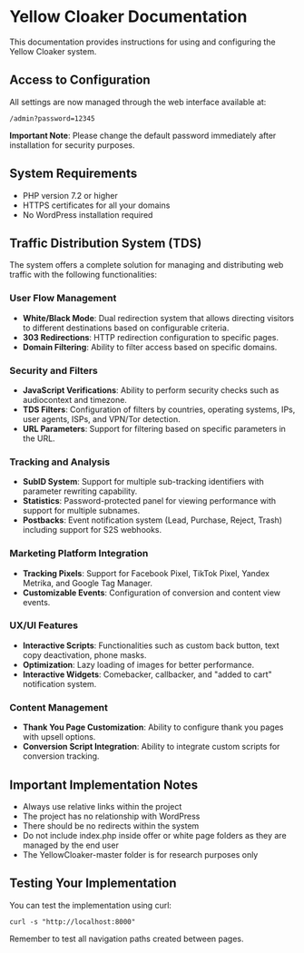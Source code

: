 # Yellow Cloaker Documentation

This documentation provides instructions for using and configuring the Yellow
Cloaker system.

## Access to Configuration

All settings are now managed through the web interface available at:

```
/admin?password=12345
```

**Important Note**: Please change the default password immediately after
installation for security purposes.

## System Requirements

- PHP version 7.2 or higher
- HTTPS certificates for all your domains
- No WordPress installation required

## Traffic Distribution System (TDS)

The system offers a complete solution for managing and distributing web traffic
with the following functionalities:

### User Flow Management

- **White/Black Mode**: Dual redirection system that allows directing visitors
  to different destinations based on configurable criteria.
- **303 Redirections**: HTTP redirection configuration to specific pages.
- **Domain Filtering**: Ability to filter access based on specific domains.

### Security and Filters

- **JavaScript Verifications**: Ability to perform security checks such as
  audiocontext and timezone.
- **TDS Filters**: Configuration of filters by countries, operating systems,
  IPs, user agents, ISPs, and VPN/Tor detection.
- **URL Parameters**: Support for filtering based on specific parameters in the
  URL.

### Tracking and Analysis

- **SubID System**: Support for multiple sub-tracking identifiers with parameter
  rewriting capability.
- **Statistics**: Password-protected panel for viewing performance with support
  for multiple subnames.
- **Postbacks**: Event notification system (Lead, Purchase, Reject, Trash)
  including support for S2S webhooks.

### Marketing Platform Integration

- **Tracking Pixels**: Support for Facebook Pixel, TikTok Pixel, Yandex Metrika,
  and Google Tag Manager.
- **Customizable Events**: Configuration of conversion and content view events.

### UX/UI Features

- **Interactive Scripts**: Functionalities such as custom back button, text copy
  deactivation, phone masks.
- **Optimization**: Lazy loading of images for better performance.
- **Interactive Widgets**: Comebacker, callbacker, and "added to cart"
  notification system.

### Content Management

- **Thank You Page Customization**: Ability to configure thank you pages with
  upsell options.
- **Conversion Script Integration**: Ability to integrate custom scripts for
  conversion tracking.

## Important Implementation Notes

- Always use relative links within the project
- The project has no relationship with WordPress
- There should be no redirects within the system
- Do not include index.php inside offer or white page folders as they are
  managed by the end user
- The YellowCloaker-master folder is for research purposes only

## Testing Your Implementation

You can test the implementation using curl:

```
curl -s "http://localhost:8000"
```

Remember to test all navigation paths created between pages.
